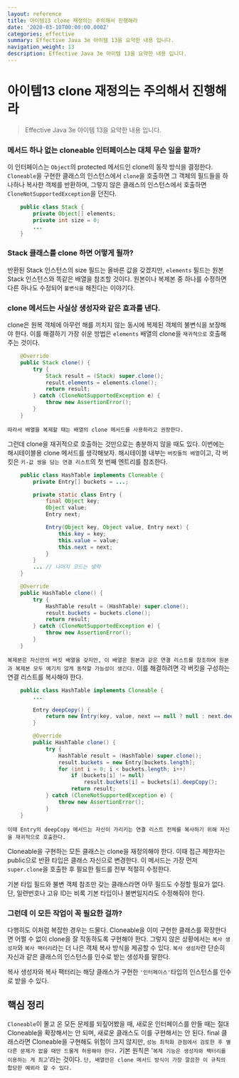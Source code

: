 ```yaml
---
layout: reference
title: 아이템13 clone 재정의는 주의해서 진행해라
date: '2020-03-10T00:00:00.000Z'
categories: effective
summary: Effective Java 3e 아이템 13을 요약한 내용 입니다.
navigation_weight: 13
description: Effective Java 3e 아이템 13을 요약한 내용 입니다.
---
```


# 아이템13 clone 재정의는 주의해서 진행해라

> Effective Java 3e 아이템 13을 요약한 내용 입니다.

### 메서드 하나 없는 cloneable 인터페이스는 대체 무슨 일을 할까?

이 인터페이스는 `Object`의 protected 메서드인 clone의 동작 방식을 결정한다. `Cloneable`을 구현한 클래스의 인스턴스에서 `clone`을 호출하면 그 객체의 필드들을 하나하나 복사한 객체를 반환하며, 그렇지 않은 클래스의 인스턴스에서 호출하면 `CloneNotSupportedException`을 던진다.

```java
    public class Stack {
        private Object[] elements;
        private int size = 0;
        ...
    }
```

### Stack 클래스를 clone 하면 어떻게 될까?

반환된 Stack 인스턴스의 size 필드는 올바른 값을 갖겠지만, `elements` 필드는 원본 Stack 인스턴스와 똑같은 배열을 참조할 것이다. 원본이나 복제본 중 하나를 수정하면 다른 하나도 수정되어 `불변식을` 해친다는 이야기다.

### clone 메서드는 사실상 생성자와 같은 효과를 낸다.

clone은 원복 객체에 아무런 해를 끼치지 않는 동시에 복제된 객체의 불변식을 보장해야 한다. 이를 해결하기 가장 쉬운 방법은 `elements` 배열의 clone을 `재귀적으로` 호출해주는 것이다.

```java
    @Override
    public Stack clone() {
        try {
            Stack result = (Stack) super.clone();
            result.elements = elements.clone();
            return result;
        } catch (CloneNotSupportedException e) {
            throw new AssertionError();
        }
    }
```

`따라서 배열을 복제할 때는 배열의 clone 메서드를 사용하라고 권장한다.`

그런데 clone을 재귀적으로 호출하는 것만으로는 충분하지 않을 때도 있다. 이번에는 해시테이블용 clone 메서드를 생각해보자. 해시테이블 내부는 `버킷들의 배열`이고, 각 버킷은 `키-값 쌍을 담는 연결 리스트`의 첫 번째 엔트리를 참조한다.

```java
    public class HashTable implements Cloneable {
        private Entry[] buckets = ...;

        private static class Entry {
            final Object key;
            Object value;
            Entry next;

            Entry(Object key, Object value, Entry next) {
                this.key = key;
                this.value = value;
                this.next = next;
            }
        }
        ... // 나머지 코드는 생략
    }

    @Override
    public HashTable clone() {
        try {
            HashTable result = (HashTable) super.clone();
            result.buckets = buckets.clone();
            return result;
        } catch (CloneNotSupportedException e) {
            throw new AssertionError();
        }
    }
```

`복제본은 자신만의 버킷 배열을 갖지만, 이 배열은 원본과 같은 연결 리스트를 참조하여 원본과 복제본 모두 예기치 않게 동작할 가능성이 생긴다.` 이를 해결하려면 각 버킷을 구성하는 연결 리스트를 복사해야 한다.

```java
    public class HashTable implements Cloneable {
        ...

        Entry deepCopy() {
            return new Entry(key, value, next == null ? null : next.deepCopy());
        }

        @Override
        public HashTable clone() {
            try {
                HashTable result = (HashTable) super.clone();
                result.buckets = new Entry[buckets.length];
                for (int i = 0; i < buckets.length; i++)
                    if (buckets[i] != null)
                        result.buckets[i] = buckets[i].deepCopy();
                    return result;
            } catch (CloneNotSupportedException e) {
                throw new AssertionError();
            }
    }
```

`이때 Entry의 deepCopy 메서드는 자신이 가리키는 연결 리스트 전체를 복사하기 위해 자신을 재귀적으로 호출한다.`

Cloneable을 구현하는 모든 클래스는 clone을 재정의해야 한다. 이때 접근 제한자는 public으로 반환 타입은 클래스 자신으로 변경한다. 이 메서드는 가장 먼저 `super.clone`을 호출한 후 필요한 필드를 전부 적절히 수정한다.

기본 타입 필드와 불변 객체 참조만 갖는 클래스라면 아무 필드도 수정할 필요가 없다. 단, 일련번호나 고유 ID는 비록 기본 타입이나 불변일지라도 수정해줘야 한다.

### 그런데 이 모든 작업이 꼭 필요한 걸까?

다행히도 이처럼 복잡한 경우는 드물다. Cloneable을 이미 구현한 클래스를 확장한다면 어쩔 수 없이 clone을 잘 작동하도록 구현해야 한다. 그렇지 않은 상황에서는 `복사 생성자`와 `복사 팩터리`라는 더 나은 객체 복사 방식을 제공할 수 있다. `복사 생성자`란 단순히 자신과 같은 클래스의 인스턴스를 인수로 받는 생성자를 말한다.

복사 생성자와 복사 팩터리는 해당 클래스가 구현한 `'인터페이스'`타입의 인스턴스를 인수로 받을 수 있다.

## 핵심 정리

`Cloneable`이 몰고 온 모든 문제를 되짚어봤을 때, 새로운 인터페이스를 만들 때는 절대 Cloneable을 확장해서는 안 되며, 새로운 클래스도 이를 구현해서는 안 된다. final 클래스라면 Cloneable을 구현해도 위험이 크지 않지만, `성능 최적화 관점에서 검토한 후 별다른 문제가 없을 때만 드물게 허용해야 한다.` 기본 원칙은 '`복제 기능은 생성자와 팩터리를 이용하는 게 최고`'라는 것이다. `단, 배열만은 clone 메서드 방식이 가장 깔끔한 이 규칙의 합당한 예외라 할 수 있다.`

